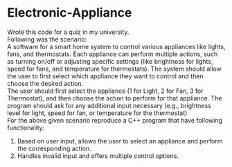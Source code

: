 # Electronic-Appliance
Wrote this code for a quiz in my university.
<br/>
Following was the scenario:
<br/>
A software for a smart home system to control various appliances like lights, fans, and thermostats.
Each appliance can perform multiple actions, such as turning on/off or adjusting specific settings (like brightness for lights, speed for fans, and temperature for thermostats).
The system should allow the user to first select which appliance they want to control and then choose the desired action.
<br/>
The user should first select the appliance (1 for Light, 2 for Fan, 3 for Thermostat), and then choose the action to perform for that appliance.
The program should ask for any additional input necessary (e.g., brightness level for light, speed for fan, or temperature for the thermostat)
<br/>
For the above given scenario reproduce a  C++ program that have following functionality:
<br/>
1.	Based on user input, allows the user to select an appliance and perform the corresponding action.
2.	Handles invalid input and offers multiple control options.
